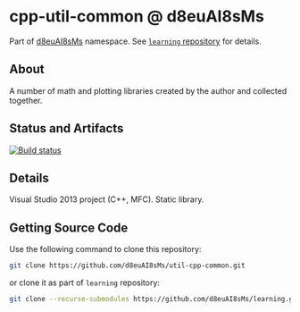 # cpp-util-common @ d8euAI8sMs

Part of [d8euAI8sMs](https://github.com/d8euAI8sMs) namespace. See [`learning` repository](https://github.com/d8euAI8sMs/learning) for details.

## About

A number of math and plotting libraries created by the author and collected together.

## Status and Artifacts

[![Build status](https://ci.appveyor.com/api/projects/status/p8ak4t8kxf6drpc7?svg=true)](https://ci.appveyor.com/project/kalaider/util-cpp-common)

## Details

Visual Studio 2013 project (C++, MFC). Static library.

## Getting Source Code

Use the following command to clone this repository:

```sh
git clone https://github.com/d8euAI8sMs/util-cpp-common.git
```

or clone it as part of `learning` repository:

```sh
git clone --recurse-submodules https://github.com/d8euAI8sMs/learning.git
```
